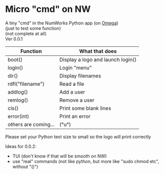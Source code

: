 # Micro "cmd" on NW
A tiny "cmd" in the NumWorks Python app (on [Omega](https://getomega.dev))  
(just to test some function)  
(not complete at all)  
Ver 0.0.1  
  
| Function             | What that does                    |
|----------------------|-----------------------------------|
| boot()               | Display a logo and launch login() |
| login()              | Login "menu"                      |
| dir()                | Display filenames                 |
| rdfl("filename")     | Read a file                       |
| addlog()             | Add a user                        |
| remlog()             | Remove a user                     |
| cls()                | Print some blank lines            |
| error(int)           | Print an error                    |
| others are coming... | (°u°)                             |
  
Please set your Python text size to small so the logo will print correctly
  
Ideas for 0.0.2:  
- TUI (don't know if that will be smooth on NW)
- use "real" commands (not like python, but more like "sudo chmod etc", without "()")
